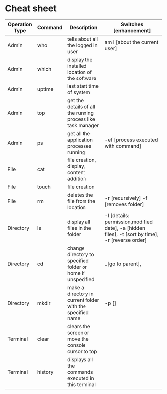 # Cheat sheet

Operation Type | Command | Description | Switches [enhancement]
--- | --- | --- | -
Admin | who | tells about all the logged in user | am i [about the current user]
Admin | which | display the installed location of the software | 
Admin | uptime | last start time of system
Admin | top | get the details of all the running process like task manager
Admin | ps | get all the application processes running | -ef [process executed with command]
File | cat | file creation, display, content addition | 
File | touch | file creation
File | rm | deletes the file from the location | -r [recursively] -f [removes folder]
Directory | ls | display all files in the folder | -l [details: permission,modified date], -a [hidden files], -t [sort by time], -r [reverse order]
Directory | cd | change directory to specified folder or home if unspecified | ..[go to parent], 
Directory | mkdir | make a directory in current folder with the specified name | -p []
Terminal | clear | clears the screen or move the console cursor to top | 
Terminal | history | displays all the commands executed in this terminal | 

